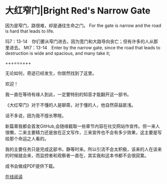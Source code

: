 # 大红窄门|Bright Red's Narrow Gate

因为是窄门，路很难，却是通往生命之门。
For the gate is narrow and the road is hard that leads to life.

玛7：13-14　你们要从窄门进去，因为宽门和大路导向丧亡；但有许多的人从那里进去。
Mt7：13-14　Enter by the narrow gate, since the road that leads to destruction is wide and spacious, and many take it;


+++===+++


无论如何，奇迹已经发生，你居然找到了这里。

欢迎！

我一直在等待有缘人到此，一定要特别的知音才能翻开这一部书。

《大红窄门》对于不懂的人是聊斋，对于懂的人，他自然获益匪浅。

话不多说，因为我不擅长寒暄。

新篇章我都会首发GitHub,会随缘截取一些章节内容在社交网站作宣传。但一来人很懒，二来主要精力还是放在正文写作，三来宣传也不会有多少效果，这主要是写给那个命运之人看的。

我的主要任务只是完成这部书，静等时来。所以引流不会太积极，该来的人在该来的时候就会来，而监控者和观察者一直在，其实我和这本书都不会很寂寞。

成书会做成PDF提供下载。

[在线阅读](https://foy-wang.github.io/bigred/)

